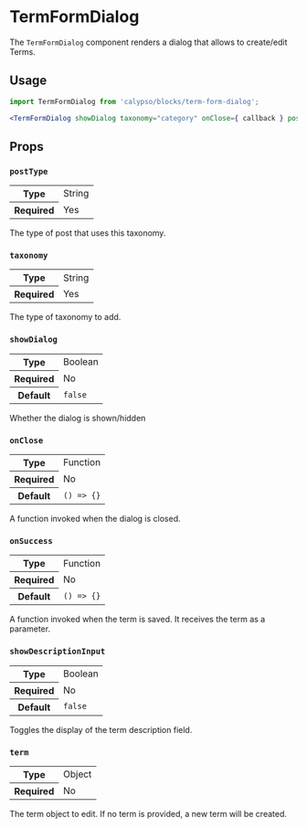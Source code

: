 # TermFormDialog

The `TermFormDialog` component renders a dialog that allows to create/edit Terms.

## Usage

```jsx
import TermFormDialog from 'calypso/blocks/term-form-dialog';

<TermFormDialog showDialog taxonomy="category" onClose={ callback } postType="post" />;
```

## Props

### `postType`

<table>
	<tr><th>Type</th><td>String</td></tr>
	<tr><th>Required</th><td>Yes</td></tr>
</table>

The type of post that uses this taxonomy.

### `taxonomy`

<table>
	<tr><th>Type</th><td>String</td></tr>
	<tr><th>Required</th><td>Yes</td></tr>
</table>

The type of taxonomy to add.

### `showDialog`

<table>
	<tr><th>Type</th><td>Boolean</td></tr>
	<tr><th>Required</th><td>No</td></tr>
	<tr><th>Default</th><td><code>false</code></td></tr>
</table>

Whether the dialog is shown/hidden

### `onClose`

<table>
	<tr><th>Type</th><td>Function</td></tr>
	<tr><th>Required</th><td>No</td></tr>
	<tr><th>Default</th><td><code>() => {}</code></td></tr>
</table>

A function invoked when the dialog is closed.

### `onSuccess`

<table>
	<tr><th>Type</th><td>Function</td></tr>
	<tr><th>Required</th><td>No</td></tr>
	<tr><th>Default</th><td><code>() => {}</code></td></tr>
</table>

A function invoked when the term is saved. It receives the term as a parameter.

### `showDescriptionInput`

<table>
	<tr><th>Type</th><td>Boolean</td></tr>
	<tr><th>Required</th><td>No</td></tr>
	<tr><th>Default</th><td><code>false</code></td></tr>
</table>

Toggles the display of the term description field.

### `term`

<table>
	<tr><th>Type</th><td>Object</td></tr>
	<tr><th>Required</th><td>No</td></tr>
</table>

The term object to edit. If no term is provided, a new term will be created.
